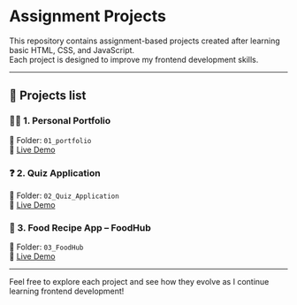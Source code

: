 # Assignment Projects

This repository contains assignment-based projects created after learning basic HTML, CSS, and JavaScript.  
Each project is designed to improve my frontend development skills.

---

## 📌 Projects list

### 🧑‍💻 1. Personal Portfolio  
📁 Folder: `01_portfolio`  
🔗 [Live Demo](https://assignment-projects.pages.dev/01_portfolio/)

### ❓ 2. Quiz Application  
📁 Folder: `02_Quiz_Application`  
🔗 [Live Demo](https://assignment-projects.pages.dev/02_Quiz_Application/)

### 🍲 3. Food Recipe App – **FoodHub**  
📁 Folder: `03_FoodHub`  
🔗 [Live Demo](https://assignment-projects.pages.dev/03_%20FoodHub/)

---

Feel free to explore each project and see how they evolve as I continue learning frontend development!
